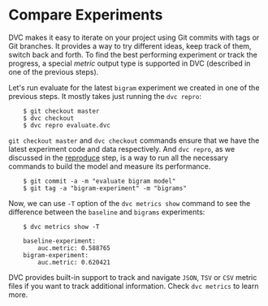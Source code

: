 # Compare Experiments

DVC makes it easy to iterate on your project using Git commits with tags or Git
branches. It provides a way to try different ideas, keep track of them, switch
back and forth. To find the best performing experiment or track the progress, a
special *metric* output type is supported in DVC (described in one of the
previous steps).

Let's run evaluate for the latest `bigram` experiment we created in one of the
previous steps. It mostly takes just running the `dvc repro`:

```dvc
    $ git checkout master
    $ dvc checkout
    $ dvc repro evaluate.dvc
```

`git checkout master` and `dvc checkout` commands ensure that we have the latest
experiment code and data respectively. And `dvc repro`, as we discussed in the
[reproduce](/doc/get-started/reproduce) step, is a way to run all the necessary
commands to build the model and measure its performance.

```dvc
    $ git commit -a -m "evaluate bigram model"
    $ git tag -a "bigram-experiment" -m "bigrams"
```
Now, we can use `-T` option of the `dvc metrics show` command to see the
difference between the `baseline` and `bigrams` experiments:

```dvc
    $ dvc metrics show -T

    baseline-experiment:
        auc.metric: 0.588765
    bigram-experiment:
        auc.metric: 0.620421
```

DVC provides built-in support to track and navigate `JSON`, `TSV` or `CSV`
metric files if you want to track additional information. Check `dvc metrics` to
learn more.
